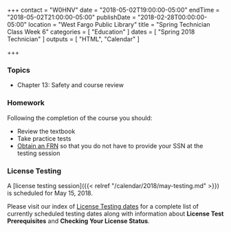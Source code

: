 +++
contact = "W0HNV"
date = "2018-05-02T19:00:00-05:00"
endTime = "2018-05-02T21:00:00-05:00"
publishDate = "2018-02-28T00:00:00-05:00"
location = "West Fargo Public Library"
title = "Spring Technician Class Week 6"
categories = [ "Education" ]
dates = [ "Spring 2018 Technician" ]
outputs = [ "HTML", "Calendar" ]

+++
### Topics

* Chapter 13: Safety and course review

### Homework

Following the completion of the course you should:

* Review the textbook
* Take practice tests
* [Obtain an FRN](http://wireless.fcc.gov/uls/index.htm?job=about_getting_started) so that you do not have to provide your SSN at the testing session

### License Testing

A [license testing session]({{< relref "/calendar/2018/may-testing.md" >}})
is scheduled for May 15, 2018.

Please visit our index of [License Testing dates](/dates/license-testing/)
for a complete list of currently scheduled testing dates along with
information about **License Test Prerequisites** and **Checking Your License
Status**.
